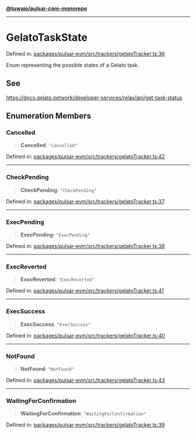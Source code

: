 [**@tuwaio/pulsar-core-monorepo**](../../../README.md)

***

# GelatoTaskState

Defined in: [packages/pulsar-evm/src/trackers/gelatoTracker.ts:36](https://github.com/TuwaIO/pulsar-core/blob/218599a38fbb7ca6ddbf6d3718f1f87883cde391/packages/pulsar-evm/src/trackers/gelatoTracker.ts#L36)

Enum representing the possible states of a Gelato task.

## See

https://docs.gelato.network/developer-services/relay/api/get-task-status

## Enumeration Members

### Cancelled

> **Cancelled**: `"Cancelled"`

Defined in: [packages/pulsar-evm/src/trackers/gelatoTracker.ts:42](https://github.com/TuwaIO/pulsar-core/blob/218599a38fbb7ca6ddbf6d3718f1f87883cde391/packages/pulsar-evm/src/trackers/gelatoTracker.ts#L42)

***

### CheckPending

> **CheckPending**: `"CheckPending"`

Defined in: [packages/pulsar-evm/src/trackers/gelatoTracker.ts:37](https://github.com/TuwaIO/pulsar-core/blob/218599a38fbb7ca6ddbf6d3718f1f87883cde391/packages/pulsar-evm/src/trackers/gelatoTracker.ts#L37)

***

### ExecPending

> **ExecPending**: `"ExecPending"`

Defined in: [packages/pulsar-evm/src/trackers/gelatoTracker.ts:38](https://github.com/TuwaIO/pulsar-core/blob/218599a38fbb7ca6ddbf6d3718f1f87883cde391/packages/pulsar-evm/src/trackers/gelatoTracker.ts#L38)

***

### ExecReverted

> **ExecReverted**: `"ExecReverted"`

Defined in: [packages/pulsar-evm/src/trackers/gelatoTracker.ts:41](https://github.com/TuwaIO/pulsar-core/blob/218599a38fbb7ca6ddbf6d3718f1f87883cde391/packages/pulsar-evm/src/trackers/gelatoTracker.ts#L41)

***

### ExecSuccess

> **ExecSuccess**: `"ExecSuccess"`

Defined in: [packages/pulsar-evm/src/trackers/gelatoTracker.ts:40](https://github.com/TuwaIO/pulsar-core/blob/218599a38fbb7ca6ddbf6d3718f1f87883cde391/packages/pulsar-evm/src/trackers/gelatoTracker.ts#L40)

***

### NotFound

> **NotFound**: `"NotFound"`

Defined in: [packages/pulsar-evm/src/trackers/gelatoTracker.ts:43](https://github.com/TuwaIO/pulsar-core/blob/218599a38fbb7ca6ddbf6d3718f1f87883cde391/packages/pulsar-evm/src/trackers/gelatoTracker.ts#L43)

***

### WaitingForConfirmation

> **WaitingForConfirmation**: `"WaitingForConfirmation"`

Defined in: [packages/pulsar-evm/src/trackers/gelatoTracker.ts:39](https://github.com/TuwaIO/pulsar-core/blob/218599a38fbb7ca6ddbf6d3718f1f87883cde391/packages/pulsar-evm/src/trackers/gelatoTracker.ts#L39)
